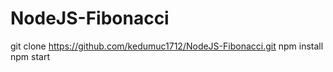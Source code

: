 # NodeJS-Fibonacci
git clone https://github.com/kedumuc1712/NodeJS-Fibonacci.git
npm install
npm start
